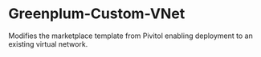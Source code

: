 # Greenplum-Custom-VNet
Modifies the marketplace template from Pivitol enabling deployment to an existing virtual network.
